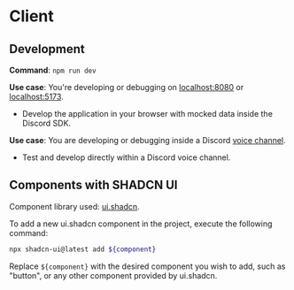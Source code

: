 # Client

## Development

**Command**: `npm run dev`

**Use case**: You're developing or debugging on <ins>localhost:8080</ins> or <ins>localhost:5173</ins>.

- Develop the application in your browser with mocked data inside the Discord SDK.

**Use case**: You are developing or debugging inside a Discord <ins>voice channel</ins>.

- Test and develop directly within a Discord voice channel.

## Components with SHADCN UI

Component library used: [ui.shadcn](https://ui.shadcn.com/docs).

To add a new ui.shadcn component in the project, execute the following command:
```bash
npx shadcn-ui@latest add ${component}
```
Replace `${component}` with the desired component you wish to add, such as "button", or any other component provided by ui.shadcn.